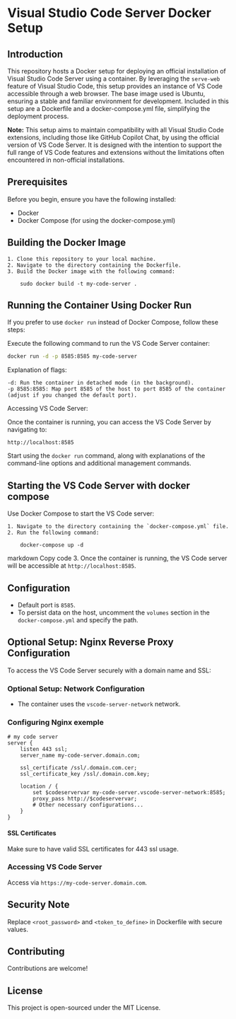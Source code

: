 # Visual Studio Code Server Docker Setup

## Introduction


This repository hosts a Docker setup for deploying an official installation of Visual Studio Code Server using a container. By leveraging the `serve-web` feature of Visual Studio Code, this setup provides an instance of VS Code accessible through a web browser. The base image used is Ubuntu, ensuring a stable and familiar environment for development. Included in this setup are a Dockerfile and a docker-compose.yml file, simplifying the deployment process.

**Note:** This setup aims to maintain compatibility with all Visual Studio Code extensions, including those like GitHub Copilot Chat, by using the official version of VS Code Server. It is designed with the intention to support the full range of VS Code features and extensions without the limitations often encountered in non-official installations.



## Prerequisites

Before you begin, ensure you have the following installed:
- Docker
- Docker Compose (for using the docker-compose.yml)

## Building the Docker Image

    1. Clone this repository to your local machine.
    2. Navigate to the directory containing the Dockerfile.
    3. Build the Docker image with the following command:

        sudo docker build -t my-code-server .

## Running the Container Using Docker Run

If you prefer to use `docker run` instead of Docker Compose, follow these steps:

   Execute the following command to run the VS Code Server container:

   ```bash
   docker run -d -p 8585:8585 my-code-server
   ```
Explanation of flags:

    -d: Run the container in detached mode (in the background).
    -p 8585:8585: Map port 8585 of the host to port 8585 of the container (adjust if you changed the default port).

Accessing VS Code Server:

Once the container is running, you can access the VS Code Server by navigating to:
```yes
http://localhost:8585
```


Start using the `docker run` command, along with explanations of the command-line options and additional management commands.

## Starting the VS Code Server with docker compose

Use Docker Compose to start the VS Code server:

    1. Navigate to the directory containing the `docker-compose.yml` file.
    2. Run the following command:
    
        docker-compose up -d

markdown
Copy code
3. Once the container is running, the VS Code server will be accessible at `http://localhost:8585`.

## Configuration

- Default port is `8585`.
- To persist data on the host, uncomment the `volumes` section in the `docker-compose.yml` and specify the path.

## Optional Setup: Nginx Reverse Proxy Configuration

To access the VS Code Server securely with a domain name and SSL:

### Optional Setup: Network Configuration

- The container uses the `vscode-server-network` network.

### Configuring Nginx exemple

 ```nginx
 # my code server
 server {
     listen 443 ssl;
     server_name my-code-server.domain.com;

     ssl_certificate /ssl/.domain.com.cer;
     ssl_certificate_key /ssl/.domain.com.key;

     location / {
         set $codeservervar my-code-server.vscode-server-network:8585;
         proxy_pass http://$codeservervar;
         # Other necessary configurations...
     }
 }
 ```

#### SSL Certificates

Make sure to have valid SSL certificates for 443 ssl usage.

### Accessing VS Code Server

Access via `https://my-code-server.domain.com`.

## Security Note

Replace `<root_password>` and `<token_to_define>` in Dockerfile with secure values.

## Contributing

Contributions are welcome!

## License

This project is open-sourced under the MIT License.